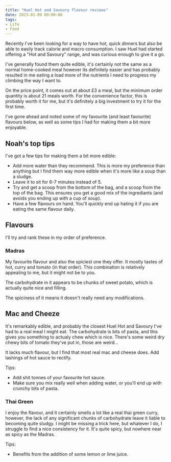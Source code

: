 ```yaml
---
title: "Huel Hot and Savoury flavour reviews"
date: 2023-01-09 09:00:00
tags:
- Life
- Food
---
```


Recently I've been looking for a way to have hot, quick dinners but also be able to easily track calorie and macro consumption. I saw Huel had started offering a "Hot and Savoury" range, and was curious enough to give it a go.

I've generally found them quite edible, it's certainly not the same as a normal home-cooked meal however its definitely easier and has probably resulted in me eating a load more of the nutrients I need to progress my climbing the way I want to.

On the price point, it comes out at about £3 a meal, but the minimum order quantity is about 21 meals worth. For the convenience factor, this is probably worth it for me, but it's definitely a big investment to try it for the first time.

I've gone ahead and noted some of my favourite (and least favourite) flavours below, as well as some tips I had for making them a bit more enjoyable.

## Noah's top tips

I've got a few tips for making them a bit more edible:

- Add more water than they recommend. This is more my preference than anything but I find them way more edible when it's more like a soup than a sludge.
- Leave it to sit for 6-7 minutes instead of 5.
- Try and get a scoop from the bottom of the bag, and a scoop from the top of the bag. This ensures you get a good mix of the ingrediants (and avoids you ending up with a cup of soup).
- Have a few flavours on hand. You'll quickly end up hating it if you are eating the same flavour daily.

## Flavours

I'll try and rank these in my order of preference.

### Madras

My favourite flavour and also the spiciest one they offer. It mostly tastes of hot, curry and tomato (in that order). This combination is relatively appealing to me, but it might not be to you.

The carbohydrate in it appears to be chunks of sweet potato, which is actually quite nice and filling.

The spiciness of it means it doesn't really need any modifications.

## Mac and Cheeze

It's remarkably edible, and probably the closest Huel Hot and Savoury I've had to a real meal I might eat. The carbohydrate is bits of pasta, and this gives you something to actualy chew which is nice. There's some weird dry chewy bits of tomato they've put in, those are weird...

It lacks much flavour, but I find that most real mac and cheese does. Add lashings of hot sauce to rectify.

Tips:

- Add shit tonnes of your favourite hot sauce.
- Make sure you mix really well when adding water, or you'll end up with crunchy bits of pasta.

### Thai Green

I enjoy the flavour, and it certainly smells a lot like a real thai green curry, however, the lack of any significant chunks of carbohydrate leave it liable to becoming quite sludgy. I might be missing a trick here, but whatever I do, I struggle to find a nice consistency for it. It's quite spicy, but nowhere near as spicy as the Madras.

Tips:

- Benefits from the addition of some lemon or lime juice.
